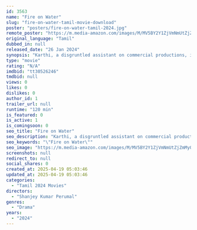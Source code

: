 ```yaml
---
id: 3563
name: "Fire on Water"
slug: "fire-on-water-tamil-movie-download"
poster: "posters/fire-on-water-tamil-2024.jpg"
remote_poster: "https://m.media-amazon.com/images/M/MV5BY2Y1ZjVmNmUtZjZmMy00Zjg1LTk5MWYtMmNmMTM1NDgzOWIyXkEyXkFqcGdeQXVyMTUzMDA3Mjc2._V1_SX300.jpg"
original_language: "Tamil"
dubbed_in: null
released_date: "26 Jan 2024"
synopsis: "Karthi, a disgruntled assistant on commercial productions, is working on an honest, personal film script, but his project is without industry backers. In the dispiriting pursuit of his dream, he loses his love and sinks into alcoh..."
type: "movie"
rating: "N/A"
imdbid: "tt30526246"
tmdbid: null
views: 0
likes: 0
dislikes: 0
author_id: 1
trailer_url: null
runtime: "120 min"
is_featured: 0
is_active: 1
is_comingsoon: 0
seo_title: "Fire on Water"
seo_description: "Karthi, a disgruntled assistant on commercial productions, is working on an honest, personal film script, but his project is without industry backers. In the dispiriting pursuit of his dream, he loses his love and sinks into alcoh..."
seo_keywords: "\"Fire on Water\""
seo_image: "https://m.media-amazon.com/images/M/MV5BY2Y1ZjVmNmUtZjZmMy00Zjg1LTk5MWYtMmNmMTM1NDgzOWIyXkEyXkFqcGdeQXVyMTUzMDA3Mjc2._V1_SX300.jpg"
screenshots: null
redirect_to: null
social_shares: 0
created_at: 2025-04-19 05:03:46
updated_at: 2025-04-19 05:03:46
categories:
  - "Tamil 2024 Movies"
directors:
  - "Shanjey Kumar Perumal"
genres:
  - "Drama"
years:
  - "2024"
---
```

